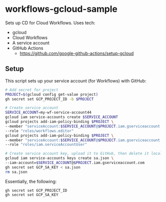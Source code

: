 # workflows-gcloud-sample

Sets up CD for Cloud Workflows. Uses tech:

- gcloud
- Cloud Workflows
- A service account
- GitHub Actions
  - https://github.com/google-github-actions/setup-gcloud

## Setup

This script sets up your service account (for Workflows) with GitHub:

```sh
# Add secret for project
PROJECT=$(gcloud config get-value project)
gh secret set GCP_PROJECT_ID -b $PROJECT

# Create service account
SERVICE_ACCOUNT=my-wf-service-account44
gcloud iam service-accounts create $SERVICE_ACCOUNT
gcloud projects add-iam-policy-binding $PROJECT \
--member "serviceAccount:$SERVICE_ACCOUNT@$PROJECT.iam.gserviceaccount.com" \
--role "roles/workflows.editor"
gcloud projects add-iam-policy-binding $PROJECT \
--member "serviceAccount:$SERVICE_ACCOUNT@$PROJECT.iam.gserviceaccount.com" \
--role "roles/iam.serviceAccountUser"

# Create service account key, upload it to GitHub, then delete it locally
gcloud iam service-accounts keys create sa.json \
--iam-account=$SERVICE_ACCOUNT@$PROJECT.iam.gserviceaccount.com
gh secret set GCP_SA_KEY < sa.json
rm sa.json
```

Essentially, the following:

```
gh secret set GCP_PROJECT_ID
gh secret set GCP_SA_KEY
```